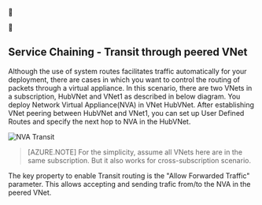 <!-- not suitable for Mooncake -->


<!-- not suitable for Mooncake -->


## Service Chaining - Transit through peered VNet

Although the use of system routes facilitates traffic automatically for your deployment, there are cases in which you want to control the routing of packets through a virtual appliance.
In this scenario, there are two VNets in a subscription, HubVNet and VNet1 as described in below diagram. You deploy Network Virtual Appliance(NVA) in VNet HubVNet. After establishing VNet peering between HubVNet and VNet1, you can set up User Defined Routes and specify the next hop to NVA in the HubVNet.

![NVA Transit](./media/virtual-networks-create-vnetpeering-scenario-transit-include/figure01.PNG)

> [AZURE.NOTE] For the simplicity, assume all VNets here are in the same subscription. But it also works for cross-subscription scenario.

The key property to enable Transit routing is the "Allow Forwarded Traffic" parameter. This allows accepting and sending trafic from/to the NVA in the peered VNet.  
